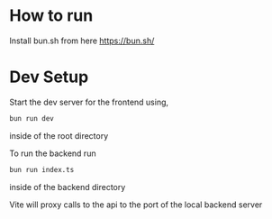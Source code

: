 # How to run

Install bun.sh from here
https://bun.sh/

# Dev Setup

Start the dev server for the frontend using,

```bash
bun run dev
```

inside of the root directory

To run the backend run

```bash
bun run index.ts
```

inside of the backend directory

Vite will proxy calls to the api to the port of the
local backend server
